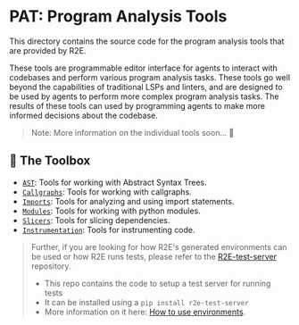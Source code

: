 # PAT: Program Analysis Tools

This directory contains the source code for the program analysis tools that are provided by R2E.

These tools are programmable editor interface for agents to interact with codebases and perform various program analysis tasks.
These tools go well beyond the capabilities of traditional LSPs and linters, and are designed to be used by agents to perform more complex program analysis tasks.
The results of these tools can used by programming agents to make more informed decisions about the codebase.

> Note: More information on the individual tools soon... 🚧

## 🧰 The Toolbox
- [`AST`](./ast/): Tools for working with Abstract Syntax Trees.
- [`Callgraphs`](./callgraph/): Tools for working with callgraphs.
- [`Imports`](./imports/): Tools for analyzing and using import statements.
- [`Modules`](./modules/): Tools for working with python modules.
- [`Slicers`](./dependency_slicer/): Tools for slicing dependencies.
- [`Instrumentation`](./instrument/): Tools for instrumenting code.


> Further, if you are looking for how R2E's generated environments can be used or how R2E runs tests, please refer to the [R2E-test-server](https://github.com/r2e-project/r2e-test-server) repository.
> - This repo contains the code to setup a test server for running tests
> - It can be installed using a `pip install r2e-test-server`
> - More information on it here: [How to use environments]().